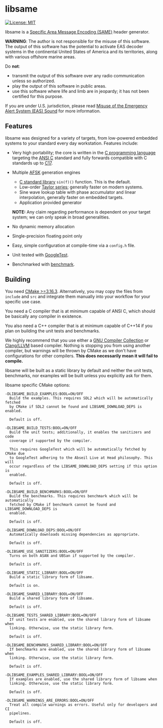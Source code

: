 # libsame

[![License: MIT](https://img.shields.io/badge/License-MIT-yellow.svg)](https://opensource.org/licenses/MIT)

libsame is a [Specific Area Message Encoding (SAME)](https://en.wikipedia.org/wiki/Specific_Area_Message_Encoding) header generator.

**WARNING**: The author is not responsible for the misuse of this software. The
output of this software has the potential to activate EAS decoder systems in the
continental United States of America and its territories, along with various
offshore marine areas.

Do **not**:

- transmit the output of this software over any radio communication unless
  so authorized.
- play the output of this software in public areas.
- use this software where life and limb are in jeopardy; it has not been
  certified for this purpose.

If you are under U.S. jurisdiction, please read 
[Misuse of the Emergency Alert System (EAS) Sound](https://www.fcc.gov/enforcement/areas/misuse-eas-sound) for more information.

## Features

libsame was designed for a variety of targets, from low-powered embedded systems
to your standard every day workstation. Features include:

* Very high portability; the core is written in the [C programming language](https://en.wikipedia.org/wiki/C_(programming_language))
  targeting the [ANSI C](https://en.wikipedia.org/wiki/ANSI_C) standard and fully forwards compatible with C
  standards up to [C17](https://en.wikipedia.org/wiki/C17_(C_standard_revision)).

* Multiple [AFSK](https://en.wikipedia.org/wiki/Frequency-shift_keying#Audio_frequency-shift_keying) generation engines
    - [C standard library](https://en.wikipedia.org/wiki/C_standard_library) `sin(f)()` function. This is the default.
    - Low-order [Taylor series](https://en.wikipedia.org/wiki/Taylor_series); generally faster on modern systems.
    - Sine wave lookup table with phase accumulator and linear interpolation, generally faster on embedded targets.
    - Application provided generator

  **NOTE:** Any claim regarding performance is dependent on your target system;
            we can only speak in broad generalities.


* No dynamic memory allocation
* Single-precision floating point only
* Easy, simple configuration at compile-time via a `config.h` file.


* Unit tested with [GoogleTest](https://github.com/google/googletest).
* Benchmarked with [benchmark](https://github.com/google/benchmark).

## Building

You need [CMake >=3.16.3](https://cmake.org). Alternatively, you may copy the
files from `include` and `src` and integrate them manually into your workflow
for your specific use case.

You need a C compiler that is at minimum capable of ANSI C, which should be
basically any compiler in existence.

You also need a C++ compiler that is at minimum capable of C++14 if you plan on
building the unit tests and benchmarks.

We highly recommend that you use either a [GNU Compiler Collection](https://gcc.gnu.org/) or
[Clang/LLVM](https://clang.llvm.org/) based compiler. Nothing is stopping you from using another
compiler, but warnings will be thrown by CMake as we don't have configurations
for other compilers. **This does necessarily mean it will fail to compile.**

libsame will be built as a static library by default and neither the unit tests,
benchmarks, nor examples will be built unless you explicitly ask for them.

libsame specific CMake options:

    -DLIBSAME_BUILD_EXAMPLES:BOOL=ON/OFF
      Build the examples. This requires SDL2 which will be automatically fetched
      by CMake if SDL2 cannot be found and LIBSAME_DOWNLOAD_DEPS is enabled.

      Default is off.

    -DLIBSAME_BUILD_TESTS:BOOL=ON/OFF
      Build the unit tests; additionally, it enables the sanitizers and code
      coverage if supported by the compiler.

      This requires GoogleTest which will be automatically fetched by CMake due
      to GoogleTest adhering to the Abseil Live at Head philosophy. This will
      occur regardless of the LIBSAME_DOWNLOAD_DEPS setting if this option is
      enabled.

      Default is off.

    -DLIBSAME_BUILD_BENCHMARKS:BOOL=ON/OFF
      Build the benchmarks. This requires benchmark which will be automatically
      fetched by CMake if benchmark cannot be found and LIBSAME_DOWNLOAD_DEPS is
      enabled.

      Default is off.

    -DLIBSAME_DOWNLOAD_DEPS:BOOL=ON/OFF
      Automatically downloads missing dependencies as appropriate.

      Default is off.

    -DLIBSAME_USE_SANITIZERS:BOOL=ON/OFF
      Turns on both ASAN and UBSan if supported by the compiler.

      Default is off.

    -DLIBSAME_STATIC_LIBRARY:BOOL=ON/OFF
      Build a static library form of libsame.

      Default is on.

    -DLIBSAME_SHARED_LIBRARY:BOOL=ON/OFF
      Build a shared library form of libsame.

      Default is off.

    -DLIBSAME_TESTS_SHARED_LIBRARY:BOOL=ON/OFF
      If unit tests are enabled, use the shared library form of libsame when
      linking. Otherwise, use the static library form.

      Default is off.

    -DLIBSAME_BENCHMARKS_SHARED_LIBRARY:BOOL=ON/OFF
      If benchmarks are enabled, use the shared library form of libsame when
      linking. Otherwise, use the static library form.

      Default is off.

    -DLIBSAME_EXAMPLES_SHARED_LIBRARY:BOOL=ON/OFF
      If examples are enabled, use the shared library form of libsame when
      linking. Otherwise, use the static library form.

      Default is off.

    -DLIBSAME_WARNINGS_ARE_ERRORS:BOOL=ON/OFF
      Treat all compile warnings as errors. Useful only for developers and CI
      pipelines.

      Default is off.
